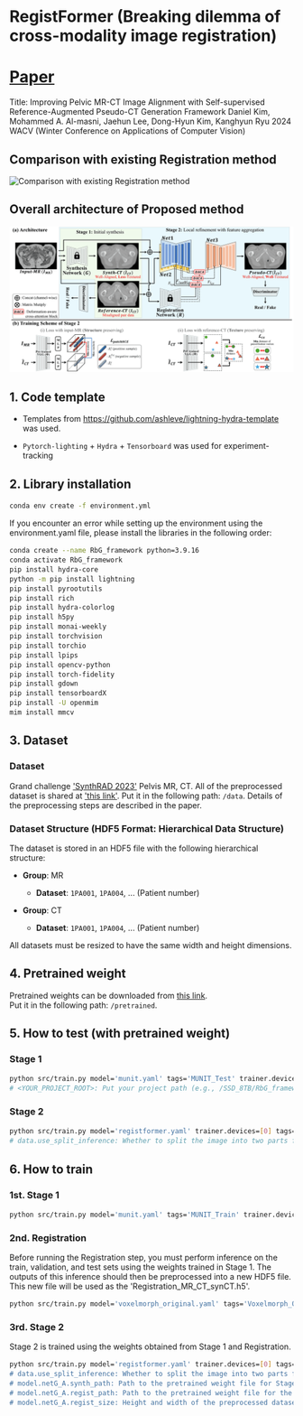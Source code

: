 # RegistFormer (Breaking dilemma of cross-modality image registration)

# [Paper](https://ieeexplore.ieee.org/stamp/stamp.jsp?arnumber=10944116)
Title: Improving Pelvic MR-CT Image Alignment with Self-supervised Reference-Augmented Pseudo-CT Generation Framework
Daniel Kim, Mohammed A. Al-masni, Jaehun Lee, Dong-Hyun Kim, Kanghyun Ryu
2024 WACV (Winter Conference on Applications of Computer Vision)


## Comparison with existing Registration method 
![Comparison with existing Registration method](img/MR-CT_Registraion_Comparison(WACV).png)

## Overall architecture of Proposed method 
![Overall architecture of Proposed method](img/figure_Overview_Proposed_11_small.png)


 
## 1. Code template

- Templates from https://github.com/ashleve/lightning-hydra-template was used.

- `Pytorch-lighting` + `Hydra` + `Tensorboard` was used for experiment-tracking


## 2. Library installation

```bash
conda env create -f environment.yml
```

If you encounter an error while setting up the environment using the environment.yaml file, please install the libraries in the following order:
```bash
conda create --name RbG_framework python=3.9.16
conda activate RbG_framework
pip install hydra-core
python -m pip install lightning
pip install pyrootutils
pip install rich
pip install hydra-colorlog
pip install h5py
pip install monai-weekly
pip install torchvision
pip install torchio
pip install lpips
pip install opencv-python
pip install torch-fidelity
pip install gdown
pip install tensorboardX
pip install -U openmim
mim install mmcv
```  

## 3. Dataset
### Dataset 
Grand challenge ['SynthRAD 2023'](https://synthrad2023.grand-challenge.org/) Pelvis MR, CT.
All of the preprocessed dataset is shared at ['this link'](https://drive.google.com/drive/folders/1Y9tr9mZ58avHRubUlUpDbpTyVpwTu9ck?usp=sharing).
Put it in the following path: `/data`.
Details of the preprocessing steps are described in the paper.

### Dataset Structure (HDF5 Format: Hierarchical Data Structure)

The dataset is stored in an HDF5 file with the following hierarchical structure:

- **Group**: MR
  - **Dataset**: `1PA001`, `1PA004`, ... (Patient number)

- **Group**: CT
  - **Dataset**: `1PA001`, `1PA004`, ... (Patient number)

All datasets must be resized to have the same width and height dimensions.

## 4. Pretrained weight 
Pretrained weights can be downloaded from [this link](https://drive.google.com/drive/folders/1dR1kGKsZQCLMtXnNqJ8Arm5aFl2IslrX?usp=sharing/).  
Put it in the following path: `/pretrained`.  

## 5. How to test (with pretrained weight)

### Stage 1
```bash
python src/train.py model='munit.yaml' tags='MUNIT_Test' trainer.devices=[0] train=False ckpt_path='<YOUR_PROJECT_PATH>/pretrained/synthesis/munit_synthesis_epoch98.ckpt'
# <YOUR_PROJECT_ROOT>: Put your project path (e.g., /SSD_8TB/RbG_framework).
```  

### Stage 2
```bash
python src/train.py model='registformer.yaml' trainer.devices=[0] tags='Registformer_MrCtPelvis_MUNIT_Test' data.use_split_inference=true train=False ckpt_path='<YOUR_PROJECT_ROOT>/pretrained/proposed/proposed_weight.ckpt'
# data.use_split_inference: Whether to split the image into two parts for inference. Set it to 'false' if the memory is sufficient.
```  

## 6. How to train

### 1st. Stage 1
```bash
python src/train.py model='munit.yaml' tags='MUNIT_Train' trainer.devices=[0] data.train_file=Ver3_AllPatientSameSize_final_2.h5 data.val_file=Ver3_AllPatientSameSize_final_2.h5 data.test_file=Ver3_AllPatientSameSize_final_2.h5
```

### 2nd. Registration
Before running the Registration step, you must perform inference on the train, validation, and test sets using the weights trained in Stage 1. The outputs of this inference should then be preprocessed into a new HDF5 file. This new file will be used as the 'Registration_MR_CT_synCT.h5'.
```bash
python src/train.py model='voxelmorph_original.yaml' tags='Voxelmorph_Original_CTsynCTPelvis_2D_Train' trainer.devices=[2] data.batch_size=1 data.data_group_3='syn_CT' data.train_file=Registration_MR_CT_synCT.h5 data.val_file=Registration_MR_CT_synCT.h5 data.test_file=Registration_MR_CT_synCT.h5 model.params.lambda_grad=0 model.params.lambda_mask_l2=0 model.params.lambda_smooth=0.5 model.netR_A.inshape=[384,320] data.crop_size=null
```  

### 3rd. Stage 2
Stage 2 is trained using the weights obtained from Stage 1 and Registration.
```bash
python src/train.py model='registformer.yaml' trainer.devices=[0] tags='Registformer_MrCtPelvis_MUNIT_Train' data.use_split_inference=true data.train_file=Ver3_AllPatientSameSize_final_2.h5 data.val_file=Ver3_AllPatientSameSize_final_2.h5 data.test_file=Ver3_AllPatientSameSize_final_2.h5 model.netG_A.synth_path=pretrained/synthesis/munit_synthesis_epoch98.ckpt model.netG_A.regist_path='pretrained/registration/Voxelmorph_2D_CT_SynCT.ckpt model.netG_A.regist_size=[384,320]
# data.use_split_inference: Whether to split the image into two parts for inference. Set it to 'false' if the memory is sufficient.
# model.netG_A.synth_path: Path to the pretrained weight file for Stage 1 (synthesis network).
# model.netG_A.regist_path: Path to the pretrained weight file for the registration network.
# model.netG_A.regist_size: Height and width of the preprocessed dataset.
```
